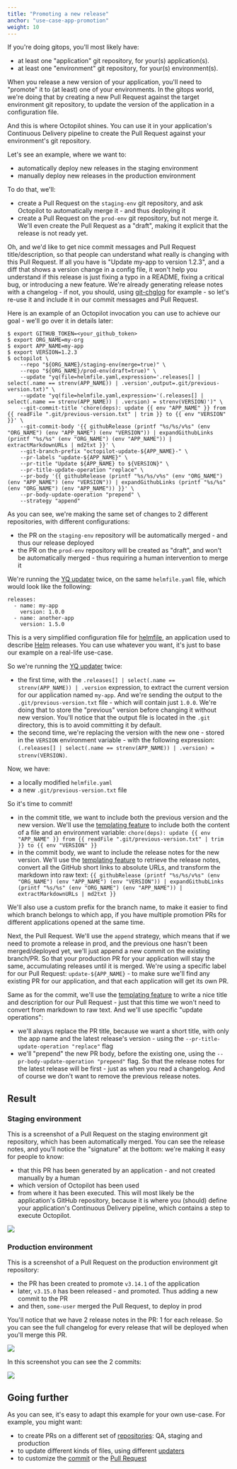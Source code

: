```yaml
---
title: "Promoting a new release"
anchor: "use-case-app-promotion"
weight: 10
---
```


If you're doing gitops, you'll most likely have:
- at least one "application" git repository, for your(s) application(s).
- at least one "environment" git repository, for your(s) environment(s).

When you release a new version of your application, you'll need to "promote" it to (at least) one of your environments. In the gitops world, we're doing that by creating a new Pull Request against the target environment git repository, to update the version of the application in a configuration file.

And this is where Octopilot shines. You can use it in your application's Continuous Delivery pipeline to create the Pull Request against your environment's git repository.

Let's see an example, where we want to:
- automatically deploy new releases in the staging environment
- manually deploy new releases in the production environment

To do that, we'll:
- create a Pull Request on the `staging-env` git repository, and ask Octopilot to automatically merge it - and thus deploying it
- create a Pull Request on the `prod-env` git repository, but not merge it. We'll even create the Pull Request as a "draft", making it explicit that the release is not ready yet.

Oh, and we'd like to get nice commit messages and Pull Request title/description, so that people can understand what really is changing with this Pull Request. If all you have is "Update my-app to version 1.2.3", and a diff that shows a version change in a config file, it won't help you understand if this release is just fixing a typo in a README, fixing a critical bug, or introducing a new feature. We're already generating release notes with a changelog - if not, you should, using [git-chglog](https://github.com/git-chglog/git-chglog) for example - so let's re-use it and include it in our commit messages and Pull Request.

Here is an example of an Octopilot invocation you can use to achieve our goal - we'll go over it in details later:

```
$ export GITHUB_TOKEN=<your_github_token>
$ export ORG_NAME=my-org
$ export APP_NAME=my-app
$ export VERSION=1.2.3
$ octopilot \
    --repo "${ORG_NAME}/staging-env(merge=true)" \
    --repo "${ORG_NAME}/prod-env(draft=true)" \
    --update "yq(file=helmfile.yaml,expression='.releases[] | select(.name == strenv(APP_NAME)) | .version',output=.git/previous-version.txt)" \
    --update "yq(file=helmfile.yaml,expression='(.releases[] | select(.name == strenv(APP_NAME)) | .version) = strenv(VERSION)')" \
    --git-commit-title 'chore(deps): update {{ env "APP_NAME" }} from {{ readFile ".git/previous-version.txt" | trim }} to {{ env "VERSION" }}' \
    --git-commit-body '{{ githubRelease (printf "%s/%s/v%s" (env "ORG_NAME") (env "APP_NAME") (env "VERSION")) | expandGithubLinks (printf "%s/%s" (env "ORG_NAME") (env "APP_NAME")) | extractMarkdownURLs | md2txt }}' \
    --git-branch-prefix "octopilot-update-${APP_NAME}-" \
    --pr-labels "update-${APP_NAME}" \
    --pr-title "Update ${APP_NAME} to ${VERSION}" \
    --pr-title-update-operation "replace" \
    --pr-body '{{ githubRelease (printf "%s/%s/v%s" (env "ORG_NAME") (env "APP_NAME") (env "VERSION")) | expandGithubLinks (printf "%s/%s" (env "ORG_NAME") (env "APP_NAME")) }}' \
    --pr-body-update-operation "prepend" \
    --strategy "append"
```

As you can see, we're making the same set of changes to 2 different repositories, with different configurations:
- the PR on the `staging-env` repository will be automatically merged - and thus our release deployed
- the PR on the `prod-env` repository will be created as "draft", and won't be automatically merged - thus requiring a human intervention to merge it

We're running the [YQ updater](#yq) twice, on the same `helmfile.yaml` file, which would look like the following:

```
releases:
  - name: my-app
    version: 1.0.0
  - name: another-app
    version: 1.5.0
```

This is a very simplified configuration file for [helmfile](https://github.com/roboll/helmfile), an application used to describe [Helm](http://helm.sh/) releases. You can use whatever you want, it's just to base our example on a real-life use-case.

So we're running the [YQ updater](#yq) twice:
- the first time, with the `.releases[] | select(.name == strenv(APP_NAME)) | .version` expression, to extract the current version for our application named `my-app`. And we're sending the output to the `.git/previous-version.txt` file - which will contain just `1.0.0`. We're doing that to store the "previous" version before changing it without new version. You'll notice that the output file is located in the `.git` directory, this is to avoid committing it by default.
- the second time, we're replacing the version with the new one - stored in the `VERSION` environment variable - with the following expression: `(.releases[] | select(.name == strenv(APP_NAME)) | .version) = strenv(VERSION)`.

Now, we have:
- a locally modified `helmfile.yaml`
- a new `.git/previous-version.txt` file

So it's time to commit!
- in the commit title, we want to include both the previous version and the new version. We'll use the [templating feature](#templating) to include both the content of a file and an environment variable: `chore(deps): update {{ env "APP_NAME" }} from {{ readFile ".git/previous-version.txt" | trim }} to {{ env "VERSION" }}`
- in the commit body, we want to include the release notes for the new version. We'll use the [templating feature](#templating) to retrieve the release notes, convert all the GitHub short links to absolute URLs, and transform the markdown into raw text: `{{ githubRelease (printf "%s/%s/v%s" (env "ORG_NAME") (env "APP_NAME") (env "VERSION")) | expandGithubLinks (printf "%s/%s" (env "ORG_NAME") (env "APP_NAME")) | extractMarkdownURLs | md2txt }}`

We'll also use a custom prefix for the branch name, to make it easier to find which branch belongs to which app, if you have multiple promotion PRs for different applications opened at the same time.

Next, the Pull Request. We'll use the `append` strategy, which means that if we need to promote a release in prod, and the previous one hasn't been merged/deployed yet, we'll just append a new commit on the existing branch/PR. So that your production PR for your application will stay the same, accumulating releases until it is merged. We're using a specific label for our Pull Request: `update-${APP_NAME}` - to make sure we'll find any existing PR for our application, and that each application will get its own PR.

Same as for the commit, we'll use the [templating feature](#templating) to write a nice title and description for our Pull Request - just that this time we won't need to convert from markdown to raw text. And we'll use specific "update operations":
- we'll always replace the PR title, because we want a short title, with only the app name and the latest release's version - using the `--pr-title-update-operation "replace"` flag
- we'll "prepend" the new PR body, before the existing one, using the `--pr-body-update-operation "prepend"` flag. So that the release notes for the latest release will be first - just as when you read a changelog. And of course we don't want to remove the previous release notes.

## Result

### Staging environment

This is a screenshot of a Pull Request on the staging environment git repository, which has been automatically merged. You can see the release notes, and you'll notice the "signature" at the bottom: we're making it easy for people to know:
- that this PR has been generated by an application - and not created manually by a human
- which version of Octopilot has been used
- from where it has been executed. This will most likely be the application's GitHub repository, because it is where you (should) define your application's Continuous Delivery pipeline, which contains a step to execute Octopilot.

![](screenshot-app-promotion-pr-single-commit.png)

### Production environment

This is a screenshot of a Pull Request on the production environment git repository:
- the PR has been created to promote `v3.14.1` of the application
- later, `v3.15.0` has been released - and promoted. Thus adding a new commit to the PR
- and then, `some-user` merged the Pull Request, to deploy in prod

You'll notice that we have 2 release notes in the PR: 1 for each release. So you can see the full changelog for every release that will be deployed when you'll merge this PR.

![](screenshot-app-promotion-pr-multi-commits.png)

In this screenshot you can see the 2 commits:

![](screenshot-app-promotion-pr-multi-commits-commits.png)

## Going further

As you can see, it's easy to adapt this example for your own use-case. For example, you might want:
- to create PRs on a different set of [repositories](#repos): QA, staging and production
- to update different kinds of files, using different [updaters](#updaters)
- to customize the [commit](#commit) or the [Pull Request](#pull-request)
